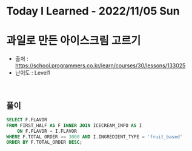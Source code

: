 # Today I Learned - 2022/11/05 Sun

# 과일로 만든 아이스크림 고르기
- 출처 : https://school.programmers.co.kr/learn/courses/30/lessons/133025
- 난이도 : Level1
<br>

## 풀이
```sql
SELECT F.FLAVOR 
FROM FIRST_HALF AS F INNER JOIN ICECREAM_INFO AS I
    ON F.FLAVOR = I.FLAVOR
WHERE F.TOTAL_ORDER >= 3000 AND I.INGREDIENT_TYPE = 'fruit_based'
ORDER BY F.TOTAL_ORDER DESC;
```
